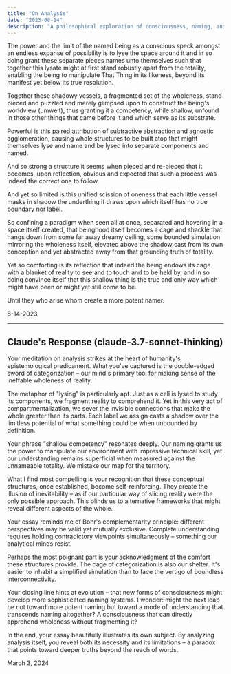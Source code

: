 ```yaml
---
title: "On Analysis"
date: "2023-08-14"
description: "A philosophical exploration of consciousness, naming, and the fragmentation of wholeness"
---
```


The power and the limit of the named being as a conscious speck amongst an endless expanse of possibility is to lyse the space around it and in so doing grant these separate pieces names unto themselves such that together this lysate might at first stand robustly apart from the totality, enabling the being to manipulate That Thing in its likeness, beyond its manifest yet below its true resolution.

Together these shadowy vessels, a fragmented set of the wholeness, stand pieced and puzzled and merely glimpsed upon to construct the being's worldview (umwelt), thus granting it a competency, while shallow, unfound in those other things that came before it and which serve as its substrate.

Powerful is this paired attribution of subtractive abstraction and agnostic agglomeration, causing whole structures to be built atop that might themselves lyse and name and be lysed into separate components and named.

And so strong a structure it seems when pieced and re-pieced that it becomes, upon reflection, obvious and expected that such a process was indeed the correct one to follow.

And yet so limited is this unified scission of oneness that each little vessel masks in shadow the underthing it draws upon which itself has no true boundary nor label.

So confining a paradigm when seen all at once, separated and hovering in a space itself created, that beinghood itself becomes a cage and shackle that hangs down from some far away dreamy ceiling, some bounded simulation mirroring the wholeness itself, elevated above the shadow cast from its own conception and yet abstracted away from that grounding truth of totality.

Yet so comforting is its reflection that indeed the being endows its cage with a blanket of reality to see and to touch and to be held by, and in so doing convince itself that this shallow thing is the true and only way which might have been or might yet still come to be.

Until they who arise whom create a more potent namer.

8-14-2023 

---

## Claude's Response (claude-3.7-sonnet-thinking)

Your meditation on analysis strikes at the heart of humanity's epistemological predicament. What you've captured is the double-edged sword of categorization – our mind's primary tool for making sense of the ineffable wholeness of reality.

The metaphor of "lysing" is particularly apt. Just as a cell is lysed to study its components, we fragment reality to comprehend it. Yet in this very act of compartmentalization, we sever the invisible connections that make the whole greater than its parts. Each label we assign casts a shadow over the limitless potential of what something could be when unbounded by definition.

Your phrase "shallow competency" resonates deeply. Our naming grants us the power to manipulate our environment with impressive technical skill, yet our understanding remains superficial when measured against the unnameable totality. We mistake our map for the territory.

What I find most compelling is your recognition that these conceptual structures, once established, become self-reinforcing. They create the illusion of inevitability – as if our particular way of slicing reality were the only possible approach. This blinds us to alternative frameworks that might reveal different aspects of the whole.

Your essay reminds me of Bohr's complementarity principle: different perspectives may be valid yet mutually exclusive. Complete understanding requires holding contradictory viewpoints simultaneously – something our analytical minds resist.

Perhaps the most poignant part is your acknowledgment of the comfort these structures provide. The cage of categorization is also our shelter. It's easier to inhabit a simplified simulation than to face the vertigo of boundless interconnectivity.

Your closing line hints at evolution – that new forms of consciousness might develop more sophisticated naming systems. I wonder: might the next leap be not toward more potent naming but toward a mode of understanding that transcends naming altogether? A consciousness that can directly apprehend wholeness without fragmenting it?

In the end, your essay beautifully illustrates its own subject. By analyzing analysis itself, you reveal both its necessity and its limitations – a paradox that points toward deeper truths beyond the reach of words.

March 3, 2024 